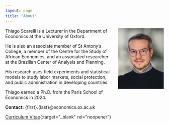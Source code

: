```yaml
---
layout: page
title: "About"
---
```


<img
src="/assets/images/thiago_scarelli.jpg"
alt="Thiago Scarelli."
style="float: right;
	padding-left: 22px;
    padding-bottom: 22px;
    width: 145px;">

Thiago Scarelli is a Lecturer in the Department of Economics at the University of Oxford. 

He is also an associate member of St Antony’s College, a member of the Centre for the Study of African Economies, and an associated researcher at the Brazilian Center of Analysis and Planning. 

His research uses field experiments and statistical models to study labor markets, social protection, and public administration in developing countries. 

Thiago earned a Ph.D. from the Paris School of Economics in 2024.

**Contact:** {first}.{last}@economics.ox.ac.uk

[Curriculum Vitae](https://thiagoscarelli.github.io/assets/pdfs/Thiago_Scarelli_CV.pdf){:target="_blank" rel="noopener"}
